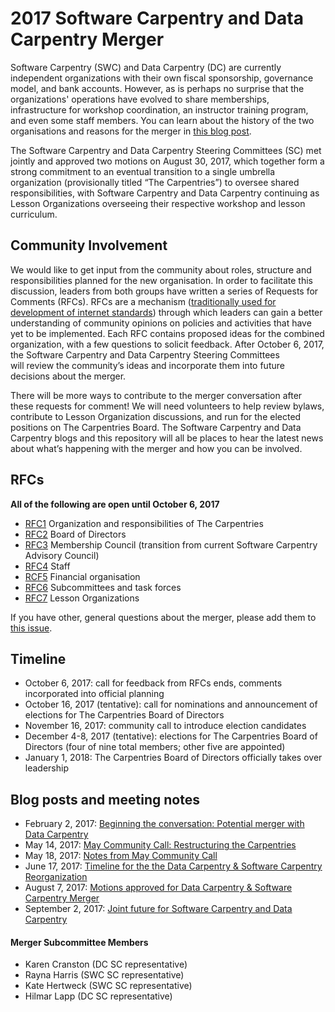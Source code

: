 # 2017 Software Carpentry and Data Carpentry Merger

Software Carpentry (SWC) and Data Carpentry (DC) are currently independent organizations 
with their own fiscal sponsorship, governance model, and bank 
accounts. However, as is perhaps no surprise that the organizations' operations have 
evolved to share memberships, infrastructure for workshop coordination, an instructor 
training program, and even some staff members. You can learn about the history of the two 
organisations and reasons for the merger in [this blog post](https://software-carpentry.org/blog/2017/09/merger.html).

The Software Carpentry and Data Carpentry Steering Committees (SC) met jointly and 
approved two motions on August 30, 2017, which together form a strong commitment to 
an eventual transition to a single umbrella organization (provisionally titled 
“The Carpentries”) to oversee shared responsibilities, with Software Carpentry and 
Data Carpentry continuing as Lesson Organizations overseeing their respective workshop 
and lesson curriculum.


## Community Involvement
We would like to get input from the community about roles, structure and responsibilities 
planned for the new organisation. In order to facilitate this discussion, leaders from 
both groups have written a series of Requests for Comments (RFCs). RFCs are a mechanism 
([traditionally used for development of internet standards](https://en.wikipedia.org/wiki/Request_for_Comments)) 
through which leaders can gain a better understanding of community opinions on policies 
and activities that have yet to be implemented. Each RFC contains proposed ideas for the 
combined organization, with a few questions to solicit feedback. After October 6, 2017, 
the Software Carpentry and Data Carpentry Steering Committees  
will review the community’s ideas and incorporate them into future decisions about the 
merger.  

There will be more ways to contribute to the merger conversation after these requests for 
comment!  We will need volunteers to help review bylaws, contribute to Lesson Organization 
discussions, and run for the elected positions on The Carpentries Board. The Software 
Carpentry and Data Carpentry blogs and this repository will all be places to hear the 
latest news about what’s happening with the merger and how you can be involved. 


## RFCs

**All of the following are open until October 6, 2017**
* [RFC1](RFCs/RFC1.md) Organization and responsibilities of The Carpentries 
* [RFC2](RFCs/RFC2.md) Board of Directors
* [RFC3](RFCs/RFC3.md) Membership Council (transition from current Software Carpentry Advisory Council)
* [RFC4](RFCs/RFC4.md) Staff
* [RCF5](RFCs/RFC5.md) Financial organisation
* [RFC6](RFCs/RFC6.md) Subcommittees and task forces
* [RFC7](RFCs/RFC7.md) Lesson Organizations

If you have other, general questions about the merger, please add them to [this issue](#8).

## Timeline
* October 6, 2017: call for feedback from RFCs ends, comments incorporated into official planning 
* October 16, 2017 (tentative): call for nominations and announcement of elections for The Carpentries 
Board of Directors
* November 16, 2017: community call to introduce election candidates
* December 4-8, 2017 (tentative): elections for The Carpentries Board of Directors (four of nine total 
members; other five are appointed)
* January 1, 2018: The Carpentries Board of Directors officially takes over leadership


## Blog posts and meeting notes
- February 2, 2017: [Beginning the conversation: Potential merger with Data Carpentry](https://software-carpentry.org/blog/2017/02/merger-discussion.html)
- May 14, 2017: [May Community Call: Restructuring the Carpentries](https://software-carpentry.org/blog/2017/05/may-community-call.html)
- May 18, 2017: [Notes from May Community Call](http://pad.software-carpentry.org/community-call-2017-05-18)
- June 17, 2017: [Timeline for the the Data Carpentry & Software Carpentry Reorganization](https://software-carpentry.org/blog/2017/06/merger.html)
- August 7, 2017: [Motions approved for Data Carpentry & Software Carpentry Merger](https://software-carpentry.org/blog/2017/08/mergermotions.html)
- September 2, 2017: [Joint future for Software Carpentry and Data Carpentry](https://software-carpentry.org/blog/2017/09/merger.html)


#### Merger Subcommittee Members
- Karen Cranston (DC SC representative)
- Rayna Harris (SWC SC representative)
- Kate Hertweck (SWC SC representative)
- Hilmar Lapp (DC SC representative)
